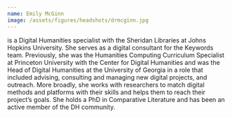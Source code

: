 ```yaml
---
name: Emily McGinn
image: /assets/figures/headshots/drmcginn.jpg
---
```

is a Digital Humanities specialist with the Sheridan Libraries at Johns Hopkins University. She serves as a digital consultant for the Keywords team. Previously, she was the Humanities Computing Curriculum Specialist at Princeton University with the Center for Digital Humanities and was the Head of Digital Humanities at the University of Georgia in a role that included advising, consulting and managing new digital projects, and outreach. More broadly, she works with researchers to match digital methods and platforms with their skills and helps them to reach their project’s goals. She holds a PhD in Comparative Literature and has been an active member of the DH community.